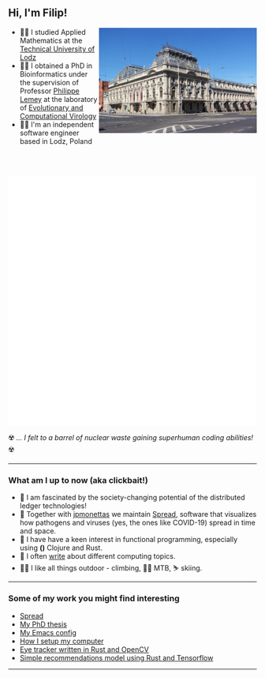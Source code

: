 <h2> Hi, I'm Filip!</h2>
<!-- <img src="" width="50"> -->

<img align='right' src="/visit_lodz.png" width="320">

* :man_student: I studied Applied Mathematics at the [Technical University of Lodz](https://p.lodz.pl/en)
* :man_scientist: I obtained a PhD in Bioinformatics under the supervision of Professor [Philippe Lemey](https://scholar.google.com/citations?user=HwjuEaUAAAAJ) at the laboratory of [Evolutionary and Computational Virology](https://rega.kuleuven.be/cev/ecv/)
* :man_technologist: I'm an independent software engineer based in Lodz, Poland

<br><br>

<img width="720" align="center" src="/github-metrics.svg">

:radioactive: *... I felt to a barrel of nuclear waste gaining superhuman coding abilities!* :radioactive:

---

### What am I up to now (aka clickbait!)

* :link: I am fascinated by the society-changing potential of the distributed ledger technologies!
* :waffle: Together with [jpmonettas](https://github.com/jpmonettas) we maintain [Spread](https://github.com/fbielejec/spread), software that visualizes how pathogens and viruses (yes, the ones like COVID-19) spread in time and space.
* :crab: I have have a keen interest in functional programming, especially using **()** Clojure and Rust.
* :memo: I often [write](https://www.blog.nodrama.io/) about different computing topics.
* :climbing_man: I like all things outdoor - climbing, :mountain_biking_man: MTB, :skier: skiing.

---

### Some of my work you might find interesting

* [Spread](https://github.com/fbielejec/spread)
* [My PhD thesis](https://github.com/fbielejec/phd-thesis)
* [My Emacs config](https://github.com/fbielejec/emacs.d)
* [How I setup my computer](https://github.com/fbielejec/setup-desktop)
* [Eye tracker written in Rust and OpenCV](https://github.com/fbielejec/rust-opencv/blob/master/src/eye_tracker.rs)
* [Simple recommendations model using Rust and Tensorflow](https://github.com/fbielejec/rust-tensorflow)

---
